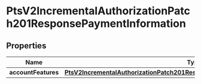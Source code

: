 
# PtsV2IncrementalAuthorizationPatch201ResponsePaymentInformation

## Properties
Name | Type | Description | Notes
------------ | ------------- | ------------- | -------------
**accountFeatures** | [**PtsV2IncrementalAuthorizationPatch201ResponsePaymentInformationAccountFeatures**](PtsV2IncrementalAuthorizationPatch201ResponsePaymentInformationAccountFeatures.md) |  |  [optional]



